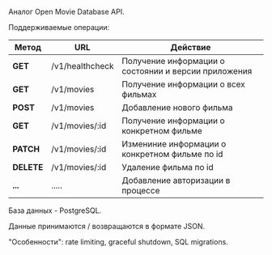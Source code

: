 Аналог Open Movie Database API.

Поддерживаемые операции:

| Метод | URL | Действие |
|---------|----------|--------|
| **GET** | /v1/healthcheck | Получение информации о состоянии и версии приложения |
| **GET**| /v1/movies      | Получение информации о всех фильмах |
| **POST**| /v1/movies      | Добавление нового фильма |
| **GET**| /v1/movies/:id      | Получение информации о конкретном фильме |
| **PATCH**| /v1/movies/:id      | Измениние информации о конкретном фильме по id |
| **DELETE**| /v1/movies/:id      | Удаление фильма по id  |
| **...**| .....      | Добавление авторизации в процессе |

База данных - PostgreSQL.

Данные принимаются / возвращаются в формате JSON.

"Особенности": rate limiting, graceful shutdown, SQL migrations.